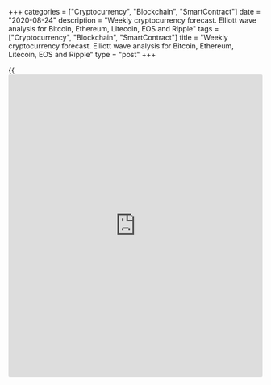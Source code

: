 +++
categories = ["Cryptocurrency", "Blockchain", "SmartContract"]
date = "2020-08-24"
description = "Weekly cryptocurrency forecast. Elliott wave analysis for Bitcoin, Ethereum, Litecoin, EOS and Ripple"
tags = ["Cryptocurrency", "Blockchain", "SmartContract"]
title = "Weekly cryptocurrency forecast. Elliott wave analysis for Bitcoin, Ethereum, Litecoin, EOS and Ripple"
type = "post"
+++

{{<iframe id="large-banner" src="https://www.bounty.group/#slide=26.0" width="100%" height="600" scrolling="no" style="border: 0px solid rgb(216, 221, 230); border-radius: 3px;">}}

August 24, 2020

August 24, 2020

Weekly Elliott wave cryptocurrency forecast and analysisRoman Onegin

## Forecast for BTCUSD, LTCUSD, ETHUSD, EOSUSD, XRPUSD pairs

###  **Elliott wave analysis for[BTCUSD][1]**

 **![LiteForex: Weekly cryptocurrency forecast. Elliott wave analysis
for Bitcoin, Ethereum, Litecoin, EOS and Ripple][2]**

The BTCUSD market continues forming the global corrective wave 4 that
started after the bullish impulse 3 had ended. Correction 4 is composed
of the sub-waves [W]-[X]-[Y]. The linking wave [X] is now unfolding. The
[X] wave is likely to complete as a double zigzag (W)-(X)-(Y). The
market is now rising in wave (Y), which is developing as a simple
zigzag. Let study the chart in more detail in the eight-hour timeframe.

![LiteForex: Weekly cryptocurrency forecast. Elliott wave analysis for
Bitcoin, Ethereum, Litecoin, EOS and Ripple][3]

After the linking down wave (X) completed as a double zigzag, the new
uptrend has started. There is likely to be developing the bullish
impulse wave A that is composed of the sub-waves [1]-[2]-[3]-[4]-[5].
The skewed triangle [4] finished not long ago. Next, the cryptocurrency
pair has started rising in wave [5]. Its first four elements are likely
to have formed. So, the price should be going up in wave (5) of [5] to a
level of 12600 in the next few weeks.

* * *

###  **Elliott wave analysis for[ETHUSD][4]**

 **![LiteForex: Weekly cryptocurrency forecast. Elliott wave analysis
for Bitcoin, Ethereum, Litecoin, EOS and Ripple][5]**

The [daily](https://www.fintecher.org/2020/03/03/forex-trading-daily-strategy/) timeframe displays the structure of the middle part of the
global triple zigzag [W]-[X]-[Y]-[X]-[Z]. There is now forming the
upward linking wave [X], which is a double zigzag (W)-(X)-(Y). The sub-
waves (W) and (X) are completed. Wave (Y) is yet unfolding. Let us see
the structure of the bullish wave (Y) in the eight -hour timeframe.

![LiteForex: Weekly cryptocurrency forecast. Elliott wave analysis for
Bitcoin, Ethereum, Litecoin, EOS and Ripple][6]

Wave (Y) is composed of the sub-waves A-B-C. The impulse wave A and the
corrective wave B have completed. There is now forming the bullish
impulse wave C, with impulse [3] likely completed inside. The price is
now declining in the corrective wave [4]. It should end a level of
366.00, which is the previous high. Next, the ETHUSD market should
resume rising in wave [5] to a level of 500.00, as it is outlined in the
chart.

* * *

###  **Elliott wave analysis for[LTCUSD][7]**

 **![LiteForex: Weekly cryptocurrency forecast. Elliott wave analysis
for Bitcoin, Ethereum, Litecoin, EOS and Ripple][8]**

The LTCUSD market is forming the global triple zigzag, with the final
motive wave [Z] unfolding inside. The [Z] wave is developing as a simple
zigzag (A)-(B)-(C). Most likely, the upward corrective wave (B) is now
unfolding. It is expected to end at a level of around 83.00, which is
the previous high made by correction 4. Let us study the chart structure
in more detail.

![LiteForex: Weekly cryptocurrency forecast. Elliott wave analysis for
Bitcoin, Ethereum, Litecoin, EOS and Ripple][9]

The corrective wave (B) is developing as a zigzag, it is composed of the
sub-waves A-B-C. There is currently developing the impulse wave C,
namely, its fourth element, correction [4]. Wave [4] is not likely to be
big, it should shortly end. After wave [4], the market should turn up
and start rising in the final wave [5] towards a level of 83.00. An
approximate trajectory of the LTC future price movement is outlined in
the chart.

* * *

###  **Elliott wave analysis for[EOSUSD][10]**

 **![LiteForex: Weekly cryptocurrency forecast. Elliott wave analysis
for Bitcoin, Ethereum, Litecoin, EOS and Ripple][11]**

The EOSUSD market is forming the bearish correction B, which is a triple
zigzag [W]-[X]-[Y]-[X]-[Z]. The sub-waves [W]-[X]-[Y] have completed.
The bullish linking wave [X] is now unfolding as a simple zigzag. Wave
(A) is an impulse, wave (B) is a double downward zigzag, wave (C) is an
impulse that is about to end soon. Most likely, the entire wave [X]
should end around level 4.17, which is the resistance. Let us explore
the chart structure in more detail in a shorter timeframe.

![LiteForex: Weekly cryptocurrency forecast. Elliott wave analysis for
Bitcoin, Ethereum, Litecoin, EOS and Ripple][11]

It is clear from the chart that the corrective wave (B) has been
followed by the upward impulse wave (C). At the time of writing, there
have completed the sub-waves 1-2-3-4 of the (C) wave. There is now
developing the beginning of the final, fifth wave. Therefore, the market
should be rising over the next few weeks following wave 5.

* * *

###  **Wave analysis for[XRPUSD][12]**

 **![LiteForex: Weekly cryptocurrency forecast. Elliott wave analysis
for Bitcoin, Ethereum, Litecoin, EOS and Ripple][13]**

The XRPUSD market is forming the down triple zigzag [W]-[X]-[Y]-[X]-[Z].
The first three elements of the pattern have completed. There is now
developing the linking wave [X] as a simple zigzag (A)-(B)-(C), where
the sub-waves (A) and (B) completed. There is now unfolding the upward
impulse wave (C). Let us see its structure in the eight-hour timeframe.

![LiteForex: Weekly cryptocurrency forecast. Elliott wave analysis for
Bitcoin, Ethereum, Litecoin, EOS and Ripple][14]

The impulse wave (C) is composed of the sub-waves 1-2-3-4-5. The
corrective wave 4 ended not long ago. So, the Ripple market will be
rising during the next few weeks in wave 5 towards a level of 0.348. The
indicated target is at the resistance level.

* * *

P.S. Did you like my article? Share it in social networks: it will be
the best “thank you" :)

Ask me questions and comment below. I’ll be glad to answer your
questions and give necessary explanations.

 **Useful links:**

  * I recommend trying to trade with a reliable broker [here][15]. The system allows you to trade by yourself or copy successful traders from all across the globe.
  * Use my promo-code BLOG for getting deposit bonus 50% on LiteForex platform. Just enter this code in the appropriate field while [depositing][16] your trading account.
  * Telegram channel with high-quality analytics, Forex reviews, training articles, and other useful things for traders <t.me/liteforex>

## Price chart of BTCUSD in real time mode

![Weekly Elliott wave cryptocurrency forecast and analysis][17]

The content of this article reflects the author’s opinion and does not
necessarily reflect the official position of LiteForex. The material
published on this page is provided for informational purposes only and
should not be considered as the provision of investment advice for the
purposes of Directive 2004/39/EC.

Rate this article:

{{value}}

( {{count}} {{title}} )

   1. my.liteforex.com/trading/chart?symbol=BTCUSD
   2. cdn.liteforex.com/cache/uploads/blog_post/wave-analysis-crypto/24-08-2020X/BTCUSDDaily.png?w=30&s=f51c0cabb743fbd1bc8bddf1778e0d4f
   3. cdn.liteforex.com/cache/uploads/blog_post/wave-analysis-crypto/24-08-2020X/BTCUSDH8.png?w=30&s=5b4d38e55b6265250f7750563365a4c7
   4. my.liteforex.com/trading/chart?symbol=ETHUSD
   5. cdn.liteforex.com/cache/uploads/blog_post/wave-analysis-crypto/24-08-2020X/ETHUSDDaily.png?w=30&s=34f90aec29f8eeef6eb8834474cd3cb4
   6. cdn.liteforex.com/cache/uploads/blog_post/wave-analysis-crypto/24-08-2020X/ETHUSDH8.png?w=30&s=8ab05c3ff17060cbef8f8548ad77285a
   7. my.liteforex.com/trading/chart?symbol=LTCUSD
   8. cdn.liteforex.com/cache/uploads/blog_post/wave-analysis-crypto/24-08-2020X/LTCUSDDaily.png?w=30&s=d1e8e928920ecbe99a166936df5d6624
   9. cdn.liteforex.com/cache/uploads/blog_post/wave-analysis-crypto/24-08-2020X/LTCUSDH8.png?w=30&s=125a80846b055ee6a538dd13833e2426
   10. my.liteforex.com/trading/chart?symbol=EOSUSD
   11. cdn.liteforex.com/cache/uploads/blog_post/wave-analysis-crypto/24-08-2020X/EOSUSDH8.png?w=30&s=a286204236541870f5e56c9b24087bc3
   12. my.liteforex.com/trading/chart?symbol=XRPUSD
   13. cdn.liteforex.com/cache/uploads/blog_post/wave-analysis-crypto/24-08-2020X/XRPUSDDaily.png?w=30&s=9caeb95440fd24f4f6740ee2377c1ba3
   14. cdn.liteforex.com/cache/uploads/blog_post/wave-analysis-crypto/24-08-2020X/XRPUSDH8.png?w=30&s=7e7a1cfe8ccbf629714a9d4068555941
   15. my.liteforex.com/?category=analysts-opinions&slug=weekly-elliott-wave-cryptocurrency-forecast-and-analysis-2020-08-24&openPopup=%2Fregistration%2Fpopup&utm_source=blog&utm_medium=article&utm_campaign=bonus
   16. my.liteforex.com/deposit/?category=analysts-opinions&slug=weekly-elliott-wave-cryptocurrency-forecast-and-analysis-2020-08-24&promo_code=BLOG&utm_source=blog&utm_medium=article&utm_campaign=bonus
   17. cdn.liteforex.com/cache/uploads/blog_post/wave-analysis-crypto/1-elliott-waves-weekly-forecast-for-[BTC](https://www.playgroundfx.com/blog/who-is-the-creator-of-bitcoin/)usd-ethusd-ltcusd-eosusd-xrpusd_1000x545.jpg?q=75&w=1000&s=1480cfce2406c81b57be8a77076342f1